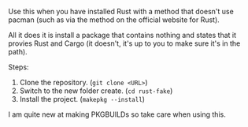 Use this when you have installed Rust with a method that doesn't use pacman (such as via the method on the official website for Rust).

All it does it is install a package that contains nothing and states that it provies Rust and Cargo (it doesn't, it's up to you to make sure it's in the path).

Steps:
1. Clone the repository. (``git clone <URL>``)
2. Switch to the new folder create. (``cd rust-fake``)
3. Install the project. (``makepkg --install``)

I am quite new at making PKGBUILDs so take care when using this.
